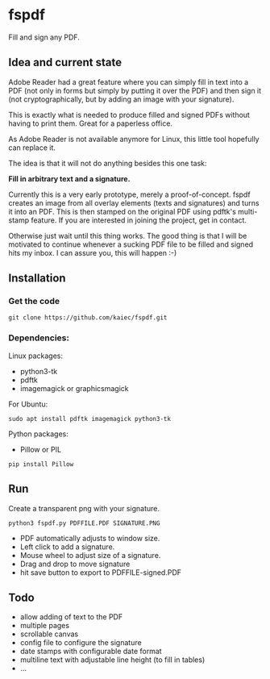 # fspdf
Fill and sign any PDF.

## Idea and current state
Adobe Reader had a great feature where you can simply fill in text
into a PDF (not only in forms but simply by putting it over the PDF)
and then sign it (not cryptographically, but by adding an image with 
your signature).

This is exactly what is needed to produce filled and signed PDFs without 
having to print them. Great for a paperless office.

As Adobe Reader is not available anymore for Linux, this little tool hopefully can replace it.

The idea is that it will not do anything besides this one task: 

**Fill in arbitrary text and a signature.**

Currently this is a very early prototype, merely a proof-of-concept. fspdf creates an image from all overlay elements (texts and signatures) and turns it into an PDF. This is then stamped on the original PDF using pdftk's multi-stamp feature. If you are interested in joining the project, get in contact. 

Otherwise just wait until this thing works. The good thing is that I will be motivated to continue whenever a sucking PDF file to be filled and signed hits my inbox. I can assure you, this will happen :-)


## Installation

### Get the code

```
git clone https://github.com/kaiec/fspdf.git
```

### Dependencies: 

Linux packages:

- python3-tk
- pdftk
- imagemagick or graphicsmagick

For Ubuntu:

```
sudo apt install pdftk imagemagick python3-tk
```

Python packages:
- Pillow or PIL

```
pip install Pillow
```

## Run

Create a transparent png with your signature.

```
python3 fspdf.py PDFFILE.PDF SIGNATURE.PNG
```

- PDF automatically adjusts to window size.
- Left click to add a signature.
- Mouse wheel to adjust size of a signature.
- Drag and drop to move signature
- hit save button to export to PDFFILE-signed.PDF

## Todo
- allow adding of text to the PDF
- multiple pages
- scrollable canvas
- config file to configure the signature
- date stamps with configurable date format
- multiline text with adjustable line height (to fill in tables)
- ...
